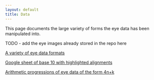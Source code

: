 ```yaml
---
layout: default
title: Data
---
```


This page documents the large variety of forms the eye data has been manipulated into.

TODO - add the eye images already stored in the repo here

[A variety of eye data formats](https://docs.google.com/spreadsheets/d/195Rtc8kj4b74LtIyakqGP-iHhm36vyT5i8w7H5JjOV8/edit#gid=202652133)

[Google sheet of base 10 with highlighted alignments](https://docs.google.com/spreadsheets/d/12wtakwtYHG-KhdswJDTdfBZDxq_2lI-bzqY3T2jjuFo/edit#gid=202652133)

[Arithmetic progressions of eye data of the form 4n+k](https://docs.google.com/spreadsheets/d/10YpLssVCkzY2C3PYNIlSAikuxWJ1rTp_0VUC1mkDS2A/edit?usp=sharing)